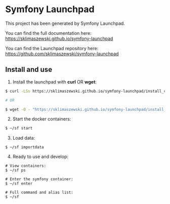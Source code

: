 Symfony Launchpad
====================

This project has been generated by Symfony Launchpad.

You can find the full documentation here: https://sklimaszewski.github.io/symfony-launchpad

You can find the Launchpad repository here: https://github.com/sklimaszewski/symfony-launchpad

## Install and use

1. Install the launchpad with **curl** OR **wget**:
```sh
$ curl -LSs https://sklimaszewski.github.io/symfony-launchpad/install_curl.bash | bash

# OR

$ wget -O - "https://sklimaszewski.github.io/symfony-launchpad/install_wget.bash" | bash
```

2. Start the docker containers:
```sh
$ ~/sf start
```

3. Load data:
```
$ ~/sf importdata
```

4. Ready to use and develop:
```
# View containers:
$ ~/sf ps

# Enter the symfony container:
$ ~/sf enter

# Full command and alias list:
$ ~/sf
```
